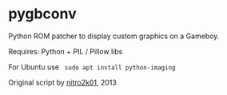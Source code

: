 # pygbconv

Python ROM patcher to display custom graphics on a Gameboy.

Requires: Python + PIL / Pillow libs

For Ubuntu use
`` sudo apt install python-imaging``

Original script by [nitro2k01](http://blog.gg8.se), 2013
